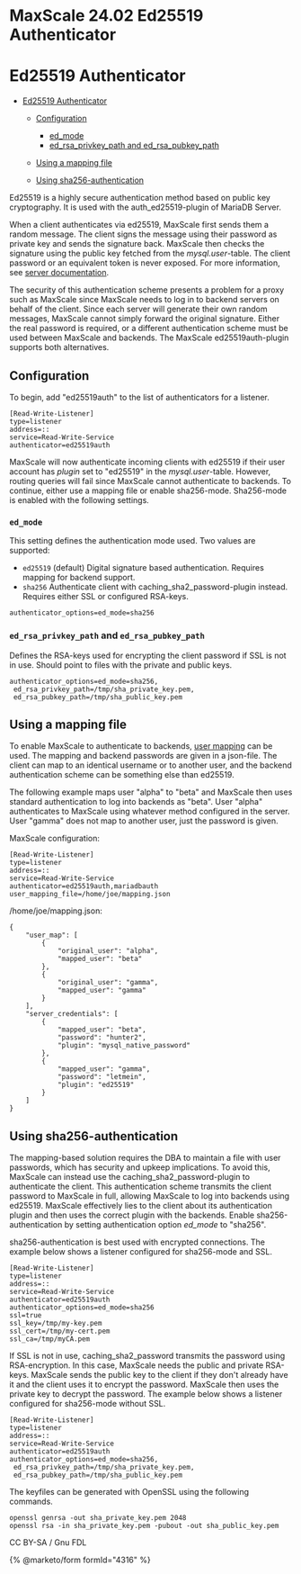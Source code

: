 
# MaxScale 24.02 Ed25519 Authenticator

# Ed25519 Authenticator




* [Ed25519 Authenticator](#ed25519-authenticator)

  * [Configuration](#configuration)

    * [ed_mode](#ed_mode)
    * [ed_rsa_privkey_path and ed_rsa_pubkey_path](#ed_rsa_privkey_path-and-ed_rsa_pubkey_path)
  * [Using a mapping file](#using-a-mapping-file)
  * [Using sha256-authentication](#using-sha256-authentication)




Ed25519 is a highly secure authentication method based on public key
cryptography. It is used with the auth_ed25519-plugin of MariaDB Server.


When a client authenticates via ed25519, MaxScale first sends them a random
message. The client signs the message using their password as private key and
sends the signature back. MaxScale then checks the signature using the public
key fetched from the *mysql.user*-table. The client password or an equivalent
token is never exposed. For more information, see
[server documentation](https://app.gitbook.com/s/SsmexDFPv2xG2OTyO5yV/reference/plugins/authentication-plugins/authentication-plugin-ed25519).


The security of this authentication scheme presents a problem for a proxy such
as MaxScale since MaxScale needs to log in to backend servers on behalf of the
client. Since each server will generate their own random messages, MaxScale
cannot simply forward the original signature. Either the real password is
required, or a different authentication scheme must be used between MaxScale
and backends. The MaxScale ed25519auth-plugin supports both alternatives.


## Configuration


To begin, add "ed25519auth" to the list of authenticators for a listener.



```
[Read-Write-Listener]
type=listener
address=::
service=Read-Write-Service
authenticator=ed25519auth
```



MaxScale will now authenticate incoming clients with ed25519 if their user
account has *plugin* set to "ed25519" in the *mysql.user*-table. However,
routing queries will fail since MaxScale cannot authenticate to backends. To
continue, either use a mapping file or enable sha256-mode. Sha256-mode is
enabled with the following settings.


### `ed_mode`


This setting defines the authentication mode used. Two values are supported:


* `ed25519` (default) Digital signature based authentication. Requires mapping
for backend support.
* `sha256` Authenticate client with caching_sha2_password-plugin instead.
Requires either SSL or configured RSA-keys.



```
authenticator_options=ed_mode=sha256
```



### `ed_rsa_privkey_path` and `ed_rsa_pubkey_path`


Defines the RSA-keys used for encrypting the client password if SSL is not in
use. Should point to files with the private and public keys.



```
authenticator_options=ed_mode=sha256,
 ed_rsa_privkey_path=/tmp/sha_private_key.pem,
 ed_rsa_pubkey_path=/tmp/sha_public_key.pem
```



## Using a mapping file


To enable MaxScale to authenticate to backends,
[user mapping](../maxscale-24-02getting-started/mariadb-maxscale-2402-maxscale-2402-mariadb-maxscale-configuration-guide.md)
can be used. The mapping and backend passwords are given in a json-file.
The client can map to an identical username or to another user, and the backend
authentication scheme can be something else than ed25519.


The following example maps user "alpha" to "beta" and MaxScale then uses
standard authentication to log into backends as "beta". User "alpha"
authenticates to MaxScale using whatever method configured in the server.
User "gamma" does not map to another user, just the password is given.


MaxScale configuration:



```
[Read-Write-Listener]
type=listener
address=::
service=Read-Write-Service
authenticator=ed25519auth,mariadbauth
user_mapping_file=/home/joe/mapping.json
```



/home/joe/mapping.json:



```
{
    "user_map": [
        {
            "original_user": "alpha",
            "mapped_user": "beta"
        },
        {
            "original_user": "gamma",
            "mapped_user": "gamma"
        }
    ],
    "server_credentials": [
        {
            "mapped_user": "beta",
            "password": "hunter2",
            "plugin": "mysql_native_password"
        },
        {
            "mapped_user": "gamma",
            "password": "letmein",
            "plugin": "ed25519"
        }
    ]
}
```



## Using sha256-authentication


The mapping-based solution requires the DBA to maintain a file with user
passwords, which has security and upkeep implications. To avoid this,
MaxScale can instead use the caching_sha2_password-plugin to authenticate
the client. This authentication scheme transmits the client password to MaxScale
in full, allowing MaxScale to log into backends using ed25519. MaxScale
effectively lies to the client about its authentication plugin and then uses
the correct plugin with the backends. Enable sha256-authentication by setting
authentication option *ed_mode* to "sha256".


sha256-authentication is best used with encrypted connections. The example
below shows a listener configured for sha256-mode and SSL.



```
[Read-Write-Listener]
type=listener
address=::
service=Read-Write-Service
authenticator=ed25519auth
authenticator_options=ed_mode=sha256
ssl=true
ssl_key=/tmp/my-key.pem
ssl_cert=/tmp/my-cert.pem
ssl_ca=/tmp/myCA.pem
```



If SSL is not in use, caching_sha2_password transmits the password using
RSA-encryption. In this case, MaxScale needs the public and private RSA-keys.
MaxScale sends the public key to the client if they don't already have it and
the client uses it to encrypt the password. MaxScale then uses the private key
to decrypt the password. The example below shows a listener configured for
sha256-mode without SSL.



```
[Read-Write-Listener]
type=listener
address=::
service=Read-Write-Service
authenticator=ed25519auth
authenticator_options=ed_mode=sha256,
 ed_rsa_privkey_path=/tmp/sha_private_key.pem,
 ed_rsa_pubkey_path=/tmp/sha_public_key.pem
```



The keyfiles can be generated with OpenSSL using the following commands.



```
openssl genrsa -out sha_private_key.pem 2048
openssl rsa -in sha_private_key.pem -pubout -out sha_public_key.pem
```



CC BY-SA / Gnu FDL


{% @marketo/form formId="4316" %}
